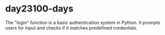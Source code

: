 # day23100-days
The "login" function is a basic authentication system in Python. It prompts users for input and checks if it matches predefined credentials. 
